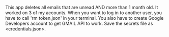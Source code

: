 This app deletes all emails that are unread AND more than 1 month old. It worked on 3 of my accounts. When you want to log in to another user, you have to call 'rm token.json' in your terminal. You also have to create Google Developers account to get GMAIL API to work. Save the secrets file as <credentials.json>. 
